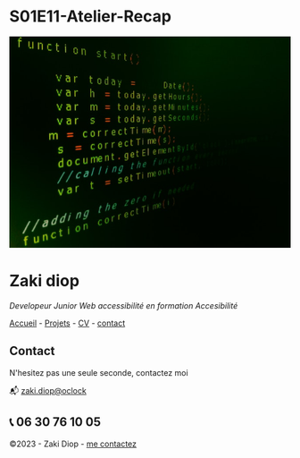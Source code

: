 # S01E11-Atelier-Recap

![alt text](./pexels-jorge-jesus-614117.jpg)

# Zaki diop

  *Developeur Junior Web accessibilité en formation Accesibilité*

  [Accueil](/README.md)  -  [Projets](/projets.md) - [CV](/CV.md) -  [contact](/contact.md)

  ## Contact 

 N'hesitez pas une seule seconde, contactez moi

 
:mailbox_with_mail: [zaki.diop@oclock](zaki.diop@oclcok.school/)

:telephone_receiver:  06 30 76 10 05
  ---

  ©2023 - Zaki Diop - [me contactez](contact.md)